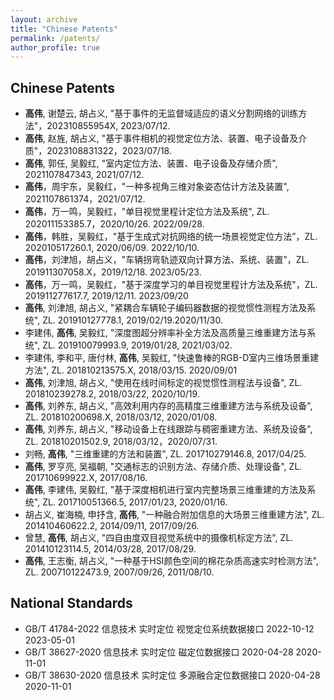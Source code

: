 ```yaml
---
layout: archive
title: "Chinese Patents"
permalink: /patents/
author_profile: true
---
```


## Chinese Patents

* **高伟**, 谢楚云, 胡占义, "基于事件的无监督域适应的语义分割网络的训练方法"，202310855954X, 2023/07/12.
* **高伟**, 赵旌, 胡占义, "基于事件相机的视觉定位方法、装置、电子设备及介质"，2023108831322，2023/07/18.
* **高伟**, 郭任, 吴毅红, "室内定位方法、装置、电子设备及存储介质", 2021107847343, 2021/07/12.
* **高伟**，周宇东，吴毅红，"一种多视角三维对象姿态估计方法及装置", 2021107861374，2021/07/12.
* **高伟**，万一鸣，吴毅红，"单目视觉里程计定位方法及系统", ZL. 202011153385.7，2020/10/26. 2022/09/28.
* **高伟**，韩胜，吴毅红，"基于生成式对抗网络的统一场景视觉定位方法”，ZL. 202010517260.1, 2020/06/09. 2022/10/10.
* **高伟**，刘津旭，胡占义，"车辆拐弯轨迹双向计算方法、系统、装置"，ZL. 201911307058.X，2019/12/18. 2023/05/23.
* **高伟**，万一鸣，吴毅红，"基于深度学习的单目视觉里程计方法及系统"，ZL. 201911277617.7, 2019/12/11. 2023/09/20
* **高伟**, 刘津旭,  胡占义, "紧耦合车辆轮子编码器数据的视觉惯性测程方法及系统", ZL. 201910127778.1, 2019/02/19.2020/11/30.
* 李建伟, **高伟**, 吴毅红, "深度图超分辨率补全方法及高质量三维重建方法与系统", ZL. 201910079993.9, 2019/01/28, 2021/03/02.
* 李建伟, 李和平, 唐付林, **高伟**, 吴毅红, "快速鲁棒的RGB-D室内三维场景重建方法", ZL. 201810213575.X, 2018/03/15. 2020/09/01
* **高伟**, 刘津旭, 胡占义, "使用在线时间标定的视觉惯性测程法与设备", ZL. 201810239278.2, 2018/03/22, 2020/10/19.
* **高伟**, 刘养东,  胡占义, "高效利用内存的高精度三维重建方法与系统及设备", ZL. 201810200698.X, 2018/03/12, 2020/01/08.
* **高伟**, 刘养东,  胡占义, "移动设备上在线跟踪与稠密重建方法、系统及设备", ZL. 201810201502.9, 2018/03/12，2020/07/31.
* 刘畅, **高伟**, "三维重建的方法和装置", ZL. 201710279146.8, 2017/04/25.
* **高伟**, 罗亨亮, 吴福朝, "交通标志的识别方法、存储介质、处理设备", ZL. 201710699922.X, 2017/08/16.
* **高伟**, 李建伟, 吴毅红, "基于深度相机进行室内完整场景三维重建的方法及系统", ZL. 201710051366.5, 2017/01/23, 2020/01/16.
* 胡占义, 崔海楠, 申抒含, **高伟**, "一种融合附加信息的大场景三维重建方法",  ZL. 201410460622.2, 2014/09/11, 2017/09/26.
* 曾慧, **高伟**, 胡占义, "四自由度双目视觉系统中的摄像机标定方法", ZL. 201410123114.5, 2014/03/28, 2017/08/29.
* **高伟**, 王志衡, 胡占义, "一种基于HSI颜色空间的棉花杂质高速实时检测方法",  ZL. 200710122473.9, 2007/09/26, 2011/08/10.

## National Standards

* GB/T 41784-2022 信息技术 实时定位 视觉定位系统数据接口 2022-10-12 2023-05-01
* GB/T 38627-2020 信息技术 实时定位 磁定位数据接口 2020-04-28 2020-11-01
* GB/T 38630-2020 信息技术 实时定位 多源融合定位数据接口 2020-04-28 2020-11-01
